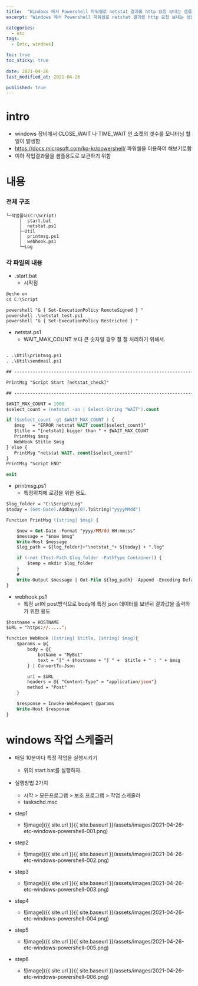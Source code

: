 ```yaml
---
title:  "Windows 에서 Powershell 파워쉘로 netstat 결과를 http 요청 보내는 샘플"
excerpt: "Windows 에서 Powershell 파워쉘로 netstat 결과를 http 요청 보내는 샘플"

categories:
  - etc
tags:
  - [etc, windows]

toc: true
toc_sticky: true
 
date: 2021-04-26
last_modified_at: 2021-04-26

published: true
---
```


# intro
* windows 장비에서 CLOSE_WAIT 나 TIME_WAIT 인 소켓의 갯수를 모니터닝 할 일이 발생함
* https://docs.microsoft.com/ko-kr/powershell/ 파워쉘을 이용하여 해보기로함
* 이하 작업결과물을 샘플용도로 보관하기 위함

# 내용
### 전체 구조
```
└─작업폴더(C:\Script)
     │  start.bat
     │  netstat.ps1
     ├─Util
     │  printmsg.ps1
     │  webhook.ps1
     └─Log
```

### 각 파일의 내용
* .start.bat
    * 시작점
```ps
@echo on
cd C:\Script

powershell "& { Set-ExecutionPolicy RemoteSigned } "
powershell .\netstat_test.ps1
powershell "& { Set-ExecutionPolicy Restricted } "
```

* netstat.ps1
    * WAIT_MAX_COUNT 보다 큰 숫자일 경우 잘 잘 처리하기 위해서.
```ps

. .\Util\printmsg.ps1
. .\Util\sendmail.ps1

## -------------------------------------------------------------------------------------

PrintMsg "Script Start [netstat_check]"

## -------------------------------------------------------------------------------------

$WAIT_MAX_COUNT = 1000
$select_count = (netstat -an | Select-String "WAIT").count

if ($select_count -gt $WAIT_MAX_COUNT ) {
   $msg   = "ERROR netstat WAIT count[$select_count]"
   $title = "[netstat] bigger than " + $WAIT_MAX_COUNT
   PrintMsg $msg
   WebHook $title $msg
} else {
   PrintMsg "netstat WAIT. count[$select_count]"
}
PrintMsg "Script END"

exit
```

* printmsg.ps1
    * 특정위치에 로깅을 위한 용도.
```ps
$log_folder = "C:\Script\Log"
$today = (Get-Date).AddDays(0).ToString("yyyyMMdd")

Function PrintMsg ([string] $msg) {

	$now = Get-Date -Format "yyyy/MM/dd HH:mm:ss"
	$message = "$now $msg"
	Write-Host $message
	$log_path = ${log_folder}+"\netstat_"+ ${today} + ".log"

	if (-not (Test-Path $log_folder -PathType Container)) {
		$temp = mkdir $log_folder
	}
	# 
	Write-Output $message | Out-File ${log_path} -Append -Encoding Default
}

```

* webhook.ps1
    * 특정 url에 post방식으로 body에 특정 json 데이터를 보낸뒤 결과값을 출력하기 위한 용도
```ps
$hostname = HOSTNAME
$URL = "https://.....";

function WebHook ([string] $title, [string] $msg){
	$params = @{
		body = @{
			botName = "MyBot"
			text = "[" + $hostname + "] " +  $title + " : " + $msg
		} | ConvertTo-Json

		uri = $URL
		headers = @{ "Content-Type" = "application/json"}
		method = "Post"
	}

	$response = Invoke-WebRequest @params
	Write-Host $response
}
```

# windows 작업 스케줄러 
* 매일 10분마다 특정 작업을 실행시키기
    * 위의 start.bat를 실행하자.
* 실행방법 2가지
    * 시작 > 모든프로그램 > 보조 프로그램 > 작업 스케줄러 
    * taskschd.msc

* step1
	* ![image]({{ site.url }}{{ site.baseurl }}/assets/images/2021-04-26-etc-windows-powershell-001.png)
* step2
	* ![image]({{ site.url }}{{ site.baseurl }}/assets/images/2021-04-26-etc-windows-powershell-002.png)
* step3
	* ![image]({{ site.url }}{{ site.baseurl }}/assets/images/2021-04-26-etc-windows-powershell-003.png)
* step4
	* ![image]({{ site.url }}{{ site.baseurl }}/assets/images/2021-04-26-etc-windows-powershell-004.png)
* step5
	* ![image]({{ site.url }}{{ site.baseurl }}/assets/images/2021-04-26-etc-windows-powershell-005.png)
* step6
	* ![image]({{ site.url }}{{ site.baseurl }}/assets/images/2021-04-26-etc-windows-powershell-006.png)
